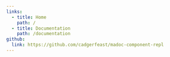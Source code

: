 ```yaml
---
links:
  - title: Home
    path: /
  - title: Documentation
    path: /documentation
github:
  link: https://github.com/cadgerfeast/madoc-component-repl
---
```

